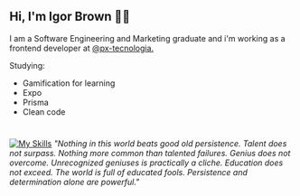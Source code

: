 

## Hi, I'm Igor Brown 👨‍💻

I am a Software Engineering and Marketing graduate and i'm working as a frontend developer at  [@px-tecnologia.](https://github.com/px-tecnologia)

Studying:

-   Gamification for learning
-   Expo
-   Prisma
-   Clean code


# 
[![My Skills](https://skillicons.dev/icons?i=typescript,react,next,electron,styledcomponents,nodejs,express,prisma,postgres,mongo,&perline=10)](https://skillicons.dev)
_"Nothing in this world beats good old persistence. Talent does not surpass. Nothing more common than talented failures. Genius does not overcome. Unrecognized geniuses is practically a cliche. Education does not exceed. The world is full of educated fools. Persistence and determination alone are powerful."_
